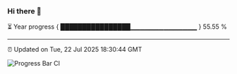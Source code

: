 ### Hi there 👋

⏳ Year progress { ████████████████▁▁▁▁▁▁▁▁▁▁▁▁▁▁ } 55.55 %

---

⏰ Updated on Tue, 22 Jul 2025 18:30:44 GMT

![Progress Bar CI](https://github.com/liununu/liununu/workflows/Progress%20Bar%20CI/badge.svg)
